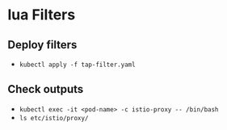# lua Filters

## Deploy filters
- `kubectl apply -f tap-filter.yaml`


## Check outputs
- `kubectl exec -it <pod-name> -c istio-proxy -- /bin/bash` 
- `ls etc/istio/proxy/`


